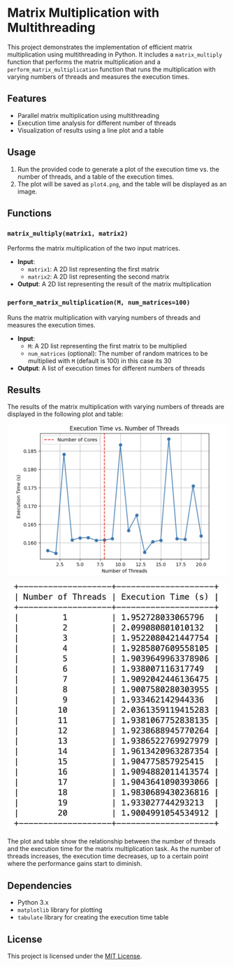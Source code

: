 # Matrix Multiplication with Multithreading

This project demonstrates the implementation of efficient matrix multiplication using multithreading in Python. It includes a `matrix_multiply` function that performs the matrix multiplication and a `perform_matrix_multiplication` function that runs the multiplication with varying numbers of threads and measures the execution times.

## Features

- Parallel matrix multiplication using multithreading
- Execution time analysis for different number of threads
- Visualization of results using a line plot and a table

## Usage

1. Run the provided code to generate a plot of the execution time vs. the number of threads, and a table of the execution times.
2. The plot will be saved as `plot4.png`, and the table will be displayed as an image.

## Functions

### `matrix_multiply(matrix1, matrix2)`

Performs the matrix multiplication of the two input matrices.

- **Input**:
  - `matrix1`: A 2D list representing the first matrix
  - `matrix2`: A 2D list representing the second matrix
- **Output**: A 2D list representing the result of the matrix multiplication

### `perform_matrix_multiplication(M, num_matrices=100)`

Runs the matrix multiplication with varying numbers of threads and measures the execution times.

- **Input**:
  - `M`: A 2D list representing the first matrix to be multiplied
  - `num_matrices` (optional): The number of random matrices to be multiplied with `M` (default is 100) in this case its 30
- **Output**: A list of execution times for different numbers of threads

## Results

The results of the matrix multiplication with varying numbers of threads are displayed in the following plot and table:

![Execution Time vs. Number of Threads](plot.png)

![Execution Time Table](table.png)

The plot and table show the relationship between the number of threads and the execution time for the matrix multiplication task. As the number of threads increases, the execution time decreases, up to a certain point where the performance gains start to diminish.

## Dependencies

- Python 3.x
- `matplotlib` library for plotting
- `tabulate` library for creating the execution time table

## License

This project is licensed under the [MIT License](LICENSE).
